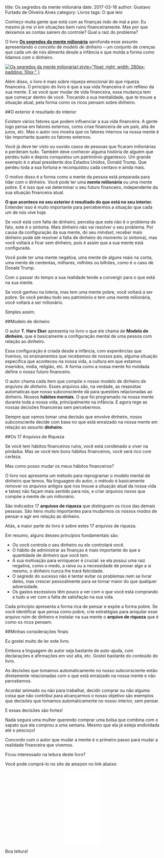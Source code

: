 title: Os segredos da mente milionária
date: 2017-03-16
author: Gustavo Furtado de Oliveira Alves
category: Livros
tags: O que leio

Conheço muita gente que está com as finanças indo de mal a pior.
Eu mesmo já me vi em situações bem ruins financeiramente.
Mas por que deixamos as contas sairem do controle?
Qual a raiz do problema?

O livro [**Os segredos da mente milionária**](https://www.amazon.com.br/gp/product/8575422391/ref=as_li_tl?ie=UTF8&camp=1789&creative=9325&creativeASIN=8575422391&linkCode=as2&tag=gustafurta-20&linkId=cd7b6f749f40df550f532202a32e3bbe)
aprofunda esse assunto apresentando o conceito de *modelo de dinheiro*
– um conjunto de crenças que cada um de nós alimenta desde a infância
e que molda a forma como lidamos com o dinheiro.

[![Os segredos da mente milionária](/images/posts/Os-segredos-da-mente-milionária.jpg){:style="float: right; width: 280px; padding: 10px;" }](https://www.amazon.com.br/gp/product/8575422391/ref=as_li_tl?ie=UTF8&camp=1789&creative=9325&creativeASIN=8575422391&linkCode=as2&tag=gustafurta-20&linkId=cd7b6f749f40df550f532202a32e3bbe)

Além disso, o livro é mais sobre riqueza emocional do que riqueza financeira.
O princípio do livro é que a sua vida financeira é um reflexo da sua mente.
E se você quer mudar de vida financeira, essa mudança tem que começar dentro de você.
Trocando a sua mentalidade, que te trouxe a situação atual, pela forma como os ricos pensam sobre dinheiro.

##O exterior é resultado do interior

Existem vários fatores que podem influenciar a sua vida financeira.
A gente logo pensa em fatores externos, como crise financeira de um país,
alta de juros, etc. Mas o autor nos mostra
que os fatores internos na nossa mente é tão importante quanto os fatores externos.

Você já deve ter visto ou ouvido casos de pessoas que ficaram milionárias
e perderam tudo. Também deve conhecer alguma história de alguém que
perdeu tudo e depois conquistou um patrimônio gigantesco.
Um grande exemplo é o atual presidente dos Estados Unidos, Donald Trump.
Que perdeu toda a sua fortuna e reconquistou cada centavo e ainda mais.

O motivo disso é a forma como a mente da pessoa está preparada
para lidar com o dinheiro.
Você pode ter uma **mente milionária** ou uma mente pobre.
E é isso que vai determinar o seu futuro financeiro,
independente da sua situação financeira atual.

**O que acontece no seu exterior é resultado do que está no seu interior.**
Entender isso é muito importante para percebermos a situação que cada um de nós vive hoje.

Se você está com falta de dinheiro, perceba que este não é o problema de fato,
este é o sintoma. Mais dinheiro não vai resolver o seu problema.
Por causa da configuração da sua mente, do seu *mindset*,
receber mais dinheiro pode até resolver a falta de dinheiro do momento (o sintoma), 
mas você voltará a ficar sem dinheiro, pois é assim que a sua mente está configurada.

Você pode ter uma mente negativa, uma mente de alguns reais na conta,
uma mente de cententas, milhares, milhões ou bilhões, como é o caso de Donald Trump.

Com o passar do tempo a sua realidade tende a convergir para o que está na sua mente.

Se você ganhou na loteria, mas tem uma mente pobre, você voltará a ser pobre.
Se você perdeu todo seu patrimônio e tem uma mente milionária, você voltará a ser milionário.

Simples assim.

##Modelo de dinheiro 

O autor **T. Harv Eker** apresenta no livro o que ele chama de **Modelo de dinheiro**,
que é basicamente a configuração mental de uma pessoa com relação ao dinheiro.

Essa configuração é criada desde a infância, com experiências que tivemos, 
os ensinamentos que recebemos de nossos pais,
alguma situação especifica que aconteceu na nossa vida, a cultura em que estamos inseridos,
midia, religião, etc. A forma como a nossa mente foi moldada define o nosso futuro financeiro.
 
O autor chama cada item que compõe o nosso modelo de dinheiro de *arquivos de dinheiro*.
Esses arquivos são, na verdade, as respostas automaticas que nosso subconsciente
dá para questões relacionadas ao dinheiro. Nossos **hábitos mentais**.
O que foi programado na nossa mente durante toda a nossa vida, principalmente na infância.
E agora rege as nossas decisões financeiras sem percebermos.

Sempre que vamos tomar uma decisão que envolve dinheiro, nosso subconsciente decide com base
no que está enraizado na nossa mente em relação ao assunto **dinheiro**.

##Os 17 Arquivos de Riqueza

Se você tem hábitos financeiros ruins, você está condenado a viver na pindaíba.
Mas se você tem bons hábitos financeiros, você será rico com certeza.

Mas como posso mudar os meus hábitos financeiros? 

O livro nos apresenta um método para reprogramar o modelo mental de dinheiro que temos.
Na linguagem do autor, o método é basicamente remover os *arquivos* antigos que nos trouxe a situação atual da nossa vida
e talvez não façam mais sentido para nós, e criar *arquivos* novos que compõe a mente de um milionário.

São indicados 17 **arquivos de riqueza** que distinguem os ricos das demais pessoas.
São itens muito importantes para mudarmos os nossos modos de pensar e agir em relação ao dinheiro.

Aliás, a maior parte do livro é sobre estes 17 arquivos de riqueza.

Em resumo, alguns desses princípios fundamentais são: 

- Ou você controla o seu dinheiro ou ele controlará você. 
- O hábito de administrar as finanças é mais importante do que a quantidade de dinheiro que você tem. 
- A sua motivação para enriquecer é crucial: se ela possui uma raiz negativa, como o medo, 
a raiva ou a necessidade de provar algo a si mesmo, o dinheiro nunca lhe trará felicidade. 
- O segredo do sucesso não é tentar evitar os problemas nem se livrar deles, 
mas crescer pessoalmente para se tornar maior do que qualquer adversidade. 
- Os gastos excessivos têm pouco a ver com o que você está comprando 
e tudo a ver com a falta de satisfação na sua vida.

Cada princípio apresenta a forma rica de pensar e expõe a forma pobre.
Se você identificar que pensa como pobre, crie estratégias para aniquilar esse arquivo ruim de dinheiro
e instalar na sua mente o **arquivo de riqueza** que é como os ricos pensam.

##Minhas considerações finais

Eu gostei muito de ler este livro.

Embora a linguagem do autor seja bastante de auto-ajuda, com declarações e afirmações em voz alta, etc.
Gostei bastante do conteúdo do livro.

As decisões que tomamos automaticamente no nosso subconsciente estão diretamente relacionadas
com o que está enraizado na nossa mente e não percebemos.

Acordar animado ou não para trabalhar, decidir comprar ou não alguma coisa que não contribui para alcançarmos o nosso objetivo
são exemplos que decisões que tomamos automaticamente no nosso interior, sem pensar.

E essas decisões são fortes!

Nada segura uma mulher querendo comprar uma bolsa que combina com o sapato que ela comprou a uma semana.
Mesmo que ela já esteja endividada até o pescoço!

Concordo com o autor que mudar a mente é o primeiro passo para mudar a realidade financeira que vivemos.

Ficou interessado na leitura deste livro?

Você pode comprá-lo no site da amazon no link abaixo:

<center>
<iframe style="width:120px;height:240px;" marginwidth="0" marginheight="0" scrolling="no" frameborder="0" src="//ws-na.amazon-adsystem.com/widgets/q?ServiceVersion=20070822&OneJS=1&Operation=GetAdHtml&MarketPlace=BR&source=ac&ref=tf_til&ad_type=product_link&tracking_id=gustafurta-20&marketplace=amazon&region=BR&placement=8575422391&asins=8575422391&linkId=a8b398ace9e0c7bad005fc18226e1047&show_border=false&link_opens_in_new_window=false&price_color=333333&title_color=0066C0&bg_color=FFFFFF">
</iframe>
</center>

Boa leitura!
